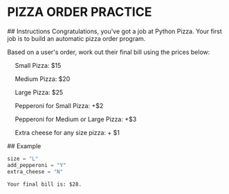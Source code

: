 # PIZZA ORDER PRACTICE

## Instructions
Congratulations, you've got a job at Python Pizza. Your first job is to build an automatic pizza order program.

Based on a user's order, work out their final bill using the prices below:

&emsp; Small Pizza: $15

&emsp; Medium Pizza: $20

&emsp; Large Pizza: $25

&emsp; Pepperoni for Small Pizza: +$2

&emsp; Pepperoni for Medium or Large Pizza: +$3

&emsp; Extra cheese for any size pizza: + $1

## Example
```python
size = "L"
add_pepperoni = "Y"
extra_cheese = "N"
```
```
Your final bill is: $28.
```